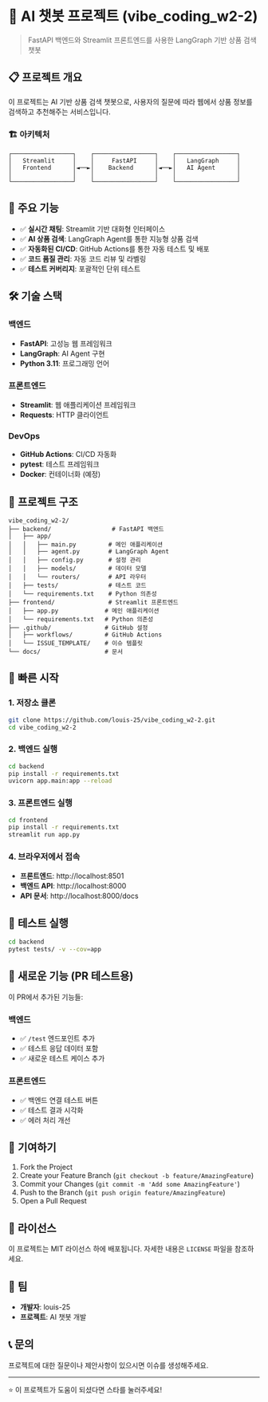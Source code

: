 # 🤖 AI 챗봇 프로젝트 (vibe_coding_w2-2)

> FastAPI 백엔드와 Streamlit 프론트엔드를 사용한 LangGraph 기반 상품 검색 챗봇

## 📋 프로젝트 개요

이 프로젝트는 AI 기반 상품 검색 챗봇으로, 사용자의 질문에 따라 웹에서 상품 정보를 검색하고 추천해주는 서비스입니다.

### 🏗️ 아키텍처

```
┌─────────────────┐    ┌─────────────────┐    ┌─────────────────┐
│   Streamlit     │    │     FastAPI     │    │   LangGraph     │
│   Frontend      │◄──►│    Backend      │◄──►│   AI Agent      │
│                 │    │                 │    │                 │
└─────────────────┘    └─────────────────┘    └─────────────────┘
```

## 🚀 주요 기능

- ✅ **실시간 채팅**: Streamlit 기반 대화형 인터페이스
- ✅ **AI 상품 검색**: LangGraph Agent를 통한 지능형 상품 검색
- ✅ **자동화된 CI/CD**: GitHub Actions를 통한 자동 테스트 및 배포
- ✅ **코드 품질 관리**: 자동 코드 리뷰 및 라벨링
- ✅ **테스트 커버리지**: 포괄적인 단위 테스트

## 🛠️ 기술 스택

### 백엔드

- **FastAPI**: 고성능 웹 프레임워크
- **LangGraph**: AI Agent 구현
- **Python 3.11**: 프로그래밍 언어

### 프론트엔드

- **Streamlit**: 웹 애플리케이션 프레임워크
- **Requests**: HTTP 클라이언트

### DevOps

- **GitHub Actions**: CI/CD 자동화
- **pytest**: 테스트 프레임워크
- **Docker**: 컨테이너화 (예정)

## 📁 프로젝트 구조

```
vibe_coding_w2-2/
├── backend/                 # FastAPI 백엔드
│   ├── app/
│   │   ├── main.py         # 메인 애플리케이션
│   │   ├── agent.py        # LangGraph Agent
│   │   ├── config.py       # 설정 관리
│   │   ├── models/         # 데이터 모델
│   │   └── routers/        # API 라우터
│   ├── tests/              # 테스트 코드
│   └── requirements.txt    # Python 의존성
├── frontend/               # Streamlit 프론트엔드
│   ├── app.py             # 메인 애플리케이션
│   └── requirements.txt   # Python 의존성
├── .github/               # GitHub 설정
│   ├── workflows/         # GitHub Actions
│   └── ISSUE_TEMPLATE/    # 이슈 템플릿
└── docs/                  # 문서
```

## 🚀 빠른 시작

### 1. 저장소 클론

```bash
git clone https://github.com/louis-25/vibe_coding_w2-2.git
cd vibe_coding_w2-2
```

### 2. 백엔드 실행

```bash
cd backend
pip install -r requirements.txt
uvicorn app.main:app --reload
```

### 3. 프론트엔드 실행

```bash
cd frontend
pip install -r requirements.txt
streamlit run app.py
```

### 4. 브라우저에서 접속

- **프론트엔드**: http://localhost:8501
- **백엔드 API**: http://localhost:8000
- **API 문서**: http://localhost:8000/docs

## 🧪 테스트 실행

```bash
cd backend
pytest tests/ -v --cov=app
```

## 🔧 새로운 기능 (PR 테스트용)

이 PR에서 추가된 기능들:

### 백엔드

- ✅ `/test` 엔드포인트 추가
- ✅ 테스트 응답 데이터 포함
- ✅ 새로운 테스트 케이스 추가

### 프론트엔드

- ✅ 백엔드 연결 테스트 버튼
- ✅ 테스트 결과 시각화
- ✅ 에러 처리 개선

## 🤝 기여하기

1. Fork the Project
2. Create your Feature Branch (`git checkout -b feature/AmazingFeature`)
3. Commit your Changes (`git commit -m 'Add some AmazingFeature'`)
4. Push to the Branch (`git push origin feature/AmazingFeature`)
5. Open a Pull Request

## 📝 라이선스

이 프로젝트는 MIT 라이선스 하에 배포됩니다. 자세한 내용은 `LICENSE` 파일을 참조하세요.

## 👥 팀

- **개발자**: louis-25
- **프로젝트**: AI 챗봇 개발

## 📞 문의

프로젝트에 대한 질문이나 제안사항이 있으시면 이슈를 생성해주세요.

---

⭐ 이 프로젝트가 도움이 되셨다면 스타를 눌러주세요!

